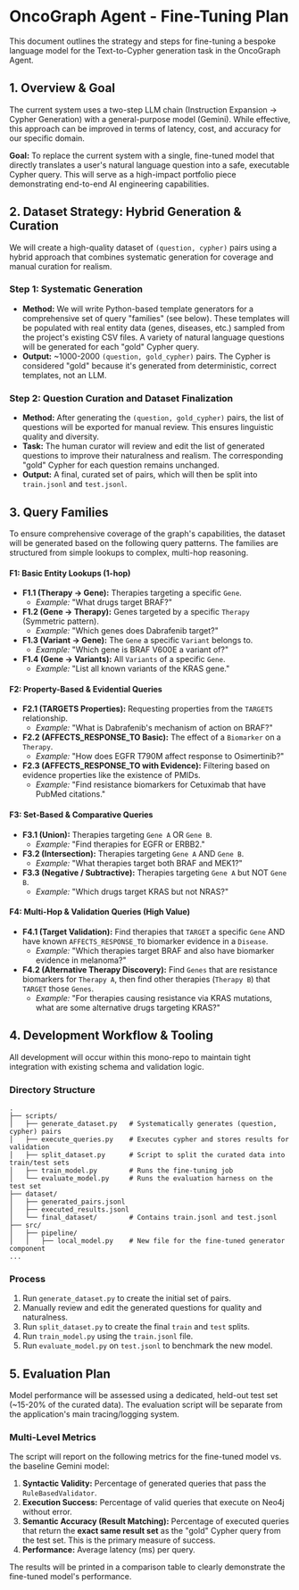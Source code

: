 # OncoGraph Agent - Fine-Tuning Plan

This document outlines the strategy and steps for fine-tuning a bespoke language model for the Text-to-Cypher generation task in the OncoGraph Agent.

## 1. Overview & Goal

The current system uses a two-step LLM chain (Instruction Expansion → Cypher Generation) with a general-purpose model (Gemini). While effective, this approach can be improved in terms of latency, cost, and accuracy for our specific domain.

**Goal:** To replace the current system with a single, fine-tuned model that directly translates a user's natural language question into a safe, executable Cypher query. This will serve as a high-impact portfolio piece demonstrating end-to-end AI engineering capabilities.

## 2. Dataset Strategy: Hybrid Generation & Curation

We will create a high-quality dataset of `(question, cypher)` pairs using a hybrid approach that combines systematic generation for coverage and manual curation for realism.

### Step 1: Systematic Generation
- **Method:** We will write Python-based template generators for a comprehensive set of query "families" (see below). These templates will be populated with real entity data (genes, diseases, etc.) sampled from the project's existing CSV files. A variety of natural language questions will be generated for each "gold" Cypher query.
- **Output:** ~1000-2000 `(question, gold_cypher)` pairs. The Cypher is considered "gold" because it's generated from deterministic, correct templates, not an LLM.

### Step 2: Question Curation and Dataset Finalization
- **Method:** After generating the `(question, gold_cypher)` pairs, the list of questions will be exported for manual review. This ensures linguistic quality and diversity.
- **Task:** The human curator will review and edit the list of generated questions to improve their naturalness and realism. The corresponding "gold" Cypher for each question remains unchanged.
- **Output:** A final, curated set of pairs, which will then be split into `train.jsonl` and `test.jsonl`.

## 3. Query Families

To ensure comprehensive coverage of the graph's capabilities, the dataset will be generated based on the following query patterns. The families are structured from simple lookups to complex, multi-hop reasoning.

#### F1: Basic Entity Lookups (1-hop)
- **F1.1 (Therapy -> Gene):** Therapies targeting a specific `Gene`.
  - *Example:* "What drugs target BRAF?"
- **F1.2 (Gene -> Therapy):** Genes targeted by a specific `Therapy` (Symmetric pattern).
  - *Example:* "Which genes does Dabrafenib target?"
- **F1.3 (Variant -> Gene):** The `Gene` a specific `Variant` belongs to.
  - *Example:* "Which gene is BRAF V600E a variant of?"
- **F1.4 (Gene -> Variants):** All `Variants` of a specific `Gene`.
  - *Example:* "List all known variants of the KRAS gene."

#### F2: Property-Based & Evidential Queries
- **F2.1 (TARGETS Properties):** Requesting properties from the `TARGETS` relationship.
  - *Example:* "What is Dabrafenib's mechanism of action on BRAF?"
- **F2.2 (AFFECTS_RESPONSE_TO Basic):** The effect of a `Biomarker` on a `Therapy`.
  - *Example:* "How does EGFR T790M affect response to Osimertinib?"
- **F2.3 (AFFECTS_RESPONSE_TO with Evidence):** Filtering based on evidence properties like the existence of PMIDs.
  - *Example:* "Find resistance biomarkers for Cetuximab that have PubMed citations."

#### F3: Set-Based & Comparative Queries
- **F3.1 (Union):** Therapies targeting `Gene A` OR `Gene B`.
  - *Example:* "Find therapies for EGFR or ERBB2."
- **F3.2 (Intersection):** Therapies targeting `Gene A` AND `Gene B`.
  - *Example:* "What therapies target both BRAF and MEK1?"
- **F3.3 (Negative / Subtractive):** Therapies targeting `Gene A` but NOT `Gene B`.
  - *Example:* "Which drugs target KRAS but not NRAS?"

#### F4: Multi-Hop & Validation Queries (High Value)
- **F4.1 (Target Validation):** Find therapies that `TARGET` a specific `Gene` AND have known `AFFECTS_RESPONSE_TO` biomarker evidence in a `Disease`.
  - *Example:* "Which therapies target BRAF and also have biomarker evidence in melanoma?"
- **F4.2 (Alternative Therapy Discovery):** Find `Genes` that are resistance biomarkers for `Therapy A`, then find other therapies (`Therapy B`) that `TARGET` those `Genes`.
  - *Example:* "For therapies causing resistance via KRAS mutations, what are some alternative drugs targeting KRAS?"

## 4. Development Workflow & Tooling

All development will occur within this mono-repo to maintain tight integration with existing schema and validation logic.

### Directory Structure
```
.
├── scripts/
│   ├── generate_dataset.py   # Systematically generates (question, cypher) pairs
│   ├── execute_queries.py    # Executes cypher and stores results for validation
│   ├── split_dataset.py      # Script to split the curated data into train/test sets
│   ├── train_model.py        # Runs the fine-tuning job
│   └── evaluate_model.py     # Runs the evaluation harness on the test set
├── dataset/
│   ├── generated_pairs.jsonl
│   ├── executed_results.jsonl
│   └── final_dataset/        # Contains train.jsonl and test.jsonl
├── src/
│   ├── pipeline/
│   │   ├── local_model.py    # New file for the fine-tuned generator component
...
```

### Process
1.  Run `generate_dataset.py` to create the initial set of pairs.
2.  Manually review and edit the generated questions for quality and naturalness.
3.  Run `split_dataset.py` to create the final `train` and `test` splits.
4.  Run `train_model.py` using the `train.jsonl` file.
5.  Run `evaluate_model.py` on `test.jsonl` to benchmark the new model.

## 5. Evaluation Plan

Model performance will be assessed using a dedicated, held-out test set (~15-20% of the curated data). The evaluation script will be separate from the application's main tracing/logging system.

### Multi-Level Metrics
The script will report on the following metrics for the fine-tuned model vs. the baseline Gemini model:

1.  **Syntactic Validity:** Percentage of generated queries that pass the `RuleBasedValidator`.
2.  **Execution Success:** Percentage of valid queries that execute on Neo4j without error.
3.  **Semantic Accuracy (Result Matching):** Percentage of executed queries that return the **exact same result set** as the "gold" Cypher query from the test set. This is the primary measure of success.
4.  **Performance:** Average latency (ms) per query.

The results will be printed in a comparison table to clearly demonstrate the fine-tuned model's performance.
